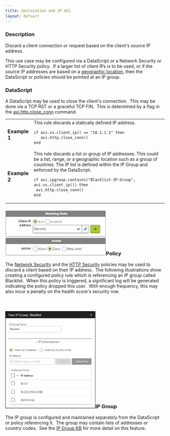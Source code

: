 ```yaml
---
title: Geolocation and IP ACL
layout: default
---
```

### Description

Discard a client connection or request based on the client's source IP address.

This use case may be configured via a DataScript or a Network Security or HTTP Security policy.  If a larger list of client IPs is to be used, or if the source IP addresses are based on a <a href="/geo-location-database/">geographic location</a>, then the DataScript or policies should be pointed at an IP group.

### DataScript

A DataScript may be used to close the client's connection.  This may be done via a TCP RST or a graceful TCP FIN.  This is determined by a flag in the <a href="/datascript-avi-http-close_conn/">avi.http.close_conn</a> command.

<table class="table table-hover table table-bordered table-hover">  
<tbody>   
<tr>   
<td><span style="font-size: medium;"><strong>Example 1</strong></span></td>
<td>This rule discards a statically defined IP address.<br> 
<!-- Crayon Syntax Highlighter v2.7.1 --> <pre><code class="language-lua">if avi.vs.client_ip() == "10.1.1.1" then
   avi.http.close_conn()
end</code></pre> 
<!-- [Format Time: 0.0004 seconds] --></td>
</tr>
<tr>   
<td><span style="font-size: medium;"><strong>Example 2</strong></span></td>
<td>This rule discards a list or group of IP addresses.  This could be a list, range, or a geographic location such as a group of countries.  The IP list is defined within the IP Group and enforced by the DataScript.<br> 
<!-- Crayon Syntax Highlighter v2.7.1 --> <pre><code class="language-lua">if avi.ipgroup.contains("Blacklist-IP-Group", avi.vs.client_ip()) then
 avi.http.close_conn()
end</code></pre> 
<!-- [Format Time: 0.0005 seconds] --></td>
</tr>
</tbody>
</table> 

### <a href="img/ACL2.png"><img class="wp-image-756 alignright" src="img/ACL2.png" alt="ACL2" width="318" height="141"></a>Policy

The <a href="/docs/architectural-overview/applications/vs-policies/">Network Security</a> and the <a href="/http-security-policy/">HTTP Security</a> policies may be used to discard a client based on their IP address.  The following illustrations show creating a configured policy rule which is referencing an IP group called Blacklist.  When this policy is triggered, a significant log will be generated indicating the policy dropped this user.  With enough frequency, this may also incur a penalty on the health score's security row.

 

### <a href="img/Blacklist.png"><img class="wp-image-22438 alignright" src="img/Blacklist.png" alt="Blacklist" width="285" height="306"></a>IP Group

The IP group is configured and maintained separately from the DataScript or policy referencing it.  The group may contain lists of addresses or country codes.  See the <a href="/templates-groups-ip-group/">IP Group KB</a> for more detail on this feature.

 

